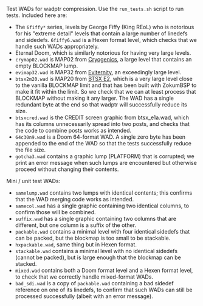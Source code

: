 Test WADs for wadptr compression. Use the `run_tests.sh` script to
run tests. Included here are:

* The `6fiffy*` series, levels by George Fiffy (King REoL) who is
  notorious for his "extreme detail" levels that contain a large number
  of linedefs and sidedefs. `6fiffy6.wad` is a Hexen format level,
  which checks that we handle such WADs appropriately.
* Eternal Doom,  which is similarly notorious for having very large
  levels.
* `crymap02.wad` is MAP02 from [Cryogenics](https://doomwiki.org/wiki/Cryogenics),
  a large level that contains an empty BLOCKMAP lump.
* `evimap32.wad` is MAP32 from [Eviternity](https://doomwiki.org/wiki/Eviternity),
  an exceedingly large level.
* `btsx2m20.wad` is MAP20 from [BTSX E2](https://doomwiki.org/wiki/Back_to_Saturn_X),
  which is a very large level close to the vanilla BLOCKMAP limit and
  that has been built with ZokumBSP to make it fit within the limit. So
  we check that we can at least process that BLOCKMAP without making it
  any larger. The WAD has a single redundant byte at the end so that
  wadptr will successfully reduce its size.
* `btsxcred.wad` is the CREDIT screen graphic from btsx\_e1a.wad, which
  has its columns unnecessarily spread into two posts, and checks that
  the code to combine posts works as intended.
* `64c30n9.wad` is a Doom 64-format WAD. A single zero byte has been
  appended to the end of the WAD so that the tests successfully reduce
  the file size.
* `gotcha3.wad` contains a graphic lump (PLATFORM) that is corrupted;
  we print an error message when such lumps are encountered but
  otherwise proceed without changing their contents.

Mini / unit test WADs:

* `samelump.wad` contains two lumps with identical contents; this
  confirms that the WAD merging code works as intended.
* `samecol.wad` has a single graphic containing two identical columns,
  to confirm those will be combined.
* `suffix.wad` has a single graphic containing two columns that are
  different, but one column is a suffix of the other.
* `packable.wad` contains a minimal level with four identical sidedefs
  that can be packed, but the blockmap is too small to be stackable.
* `hxpackable.wad`, same thing but in Hexen format.
* `stackable.wad` contains a minimal level with no identical sidedefs
  (cannot be packed), but is large enough that the blockmap can be
  stacked.
* `mixed.wad` contains both a Doom format level and a Hexen format
  level, to check that we correctly handle mixed-format WADs.
* `bad_sdi.wad` is a copy of `packable.wad` containing a bad sidedef
  reference on one of its linedefs, to confirm that such WADs can
  still be processed successfully (albeit with an error message).
